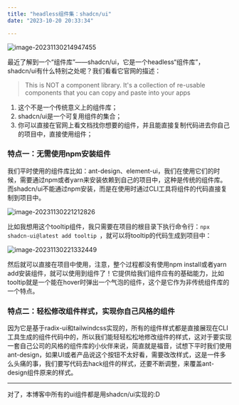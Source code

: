 ```yaml
---
title: "headless组件集：shadcn/ui"
date: "2023-10-20 20:33:34"

---
```

![image-20231130214947455](https://cdn.jsdelivr.net/gh/hinhinlaw/blog-resources@main/images/post/shadcnui202311302149810.png)

最近了解到一个“组件库”——shadcn/ui，它是一个headless“组件库”，shadcn/ui有什么特别之处呢？我们看看它官网的描述：

> This is NOT a component library. It's a collection of re-usable components that you can copy and paste into your apps

1. 这个不是一个传统意义上的组件库；
2. shadcn/ui是一个可复用组件的集合；
3. 你可以直接在官网上看文档找你想要的组件，并且能直接复制代码进去你自己的项目中，直接使用组件；



### 特点一：无需使用npm安装组件

我们平时使用的组件库比如：ant-design、element-ui，我们在使用它们的时候，需要通过npm或者yarn来安装依赖到自己的项目中，这种是传统的组件库。而shadcn/ui不能通过npm安装，而是在使用时通过CLI工具将组件的代码直接复制到项目中。

![image-20231130221212826](https://cdn.jsdelivr.net/gh/hinhinlaw/blog-resources@main/images/post/shadcnui202311302212340.png)

比如我想用这个tooltip组件，我只需要在项目的根目录下执行命令行：`npx shadcn-ui@latest add tooltip `，就可以将tooltip的代码生成到项目中：

![image-20231130221332449](https://cdn.jsdelivr.net/gh/hinhinlaw/blog-resources@main/images/post/shadcnui202311302213138.png)

然后就可以直接在项目中使用，注意，整个过程都没有使用npm install或者yarn add安装组件，就可以使用到组件了！它提供给我们组件应有的基础能力，比如tooltip就是一个能在hover时弹出一个气泡的组件，这个是它作为非传统组件库的一个特点。



### 特点二：轻松修改组件样式，实现你自己风格的组件

因为它是基于radix-ui和tailwindcss实现的，所有的组件样式都是直接展现在CLI工具生成的组件代码中的，所以我们能轻轻松松地修改组件的样式，这对于要实现一套自己公司的风格的组件库的小伙伴来说，简直就是福音，试想下平时我们使用ant-design，如果UI或者产品说这个按钮不太好看，需要改改样式，这是一件多么头痛的事，我们要写代码去hack组件的样式，还要不断调整，来覆盖ant-design组件原来的样式。

------
对了，本博客中所有的ui组件都是用shadcn/ui实现的:D